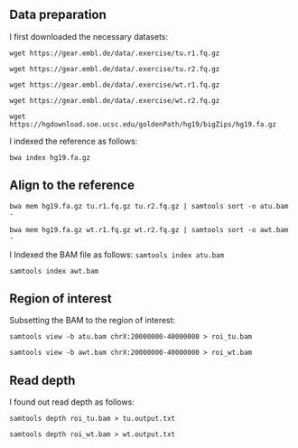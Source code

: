 ## Data preparation 

I first downloaded the necessary datasets:

`wget https://gear.embl.de/data/.exercise/tu.r1.fq.gz`

`wget https://gear.embl.de/data/.exercise/tu.r2.fq.gz`

`wget https://gear.embl.de/data/.exercise/wt.r1.fq.gz`

`wget https://gear.embl.de/data/.exercise/wt.r2.fq.gz`


`wget https://hgdownload.soe.ucsc.edu/goldenPath/hg19/bigZips/hg19.fa.gz`


I indexed the reference as follows: 

`bwa index hg19.fa.gz` 

## Align to the reference

`bwa mem hg19.fa.gz tu.r1.fq.gz tu.r2.fq.gz | samtools sort -o atu.bam - `

`bwa mem hg19.fa.gz wt.r1.fq.gz wt.r2.fq.gz | samtools sort -o awt.bam - `

I Indexed the BAM file as follows: 
`samtools index atu.bam`

`samtools index awt.bam`

## Region of interest

Subsetting the BAM to the region of interest: 

`samtools view -b atu.bam chrX:20000000-40000000 > roi_tu.bam `

`samtools view -b awt.bam chrX:20000000-40000000 > roi_wt.bam `

## Read depth
I found out read depth as follows: 

`samtools depth roi_tu.bam > tu.output.txt`

`samtools depth roi_wt.bam > wt.output.txt`


